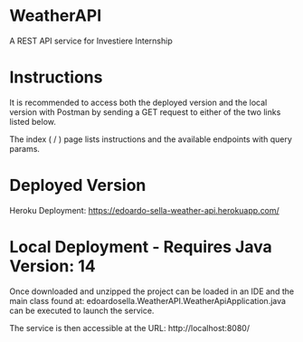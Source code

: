 # WeatherAPI
A REST API service for Investiere Internship

# Instructions

It is recommended to access both the deployed version and the local version with Postman by sending a GET request to either of the two links listed below.

The index ( / ) page lists instructions and the available endpoints with query params.

# Deployed Version

Heroku Deployment: https://edoardo-sella-weather-api.herokuapp.com/

# Local Deployment - Requires Java Version: 14

Once downloaded and unzipped the project can be loaded in an IDE and the main class found at: edoardosella.WeatherAPI.WeatherApiApplication.java can be executed to launch the service.

The service is then accessible at the URL: http://localhost:8080/
